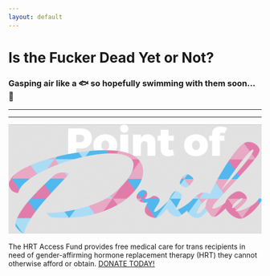```yaml
---
layout: default
---
```

# Is the Fucker Dead Yet or Not?

### Gasping air like a 🐟 so hopefully swimming with them soon... 🤞

---------------
---------------

![Donate to HRT Access Fund](/images/PoP_LogoWhite_Color.png)

The HRT Access Fund provides free medical care for trans recipients in need of gender-affirming hormone replacement therapy (HRT) they cannot otherwise afford or obtain. [DONATE TODAY!](https://secure.givelively.org/donate/point-of-pride/donate-today-to-support-the-hrt-access-fund)

